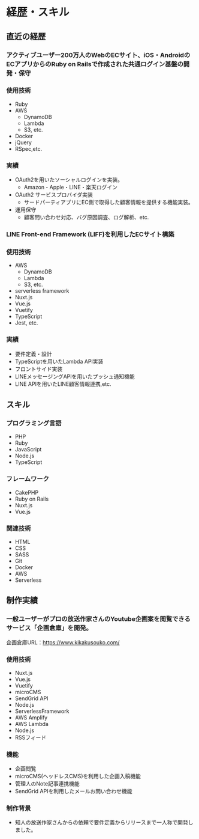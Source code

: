 # 経歴・スキル

## 直近の経歴

### アクティブユーザー200万人のWebのECサイト、iOS・AndroidのECアプリからのRuby on Railsで作成された共通ログイン基盤の開発・保守

### 使用技術

* Ruby
* AWS
  * DynamoDB
  * Lambda
  * S3, etc.
* Docker
* jQuery
* RSpec,etc.
### 実績

* OAuth2を用いたソーシャルログインを実装。
  * Amazon・Apple・LINE・楽天ログイン
* OAuth2 サービスプロバイダ実装
  * サードパーティアプリにEC側で取得した顧客情報を提供する機能実装。
* 運用保守
  * 顧客問い合わせ対応、バグ原因調査、ログ解析、etc.

### LINE Front-end Framework (LIFF)を利用したECサイト構築
### 使用技術

* AWS
  * DynamoDB
  * Lambda
  * S3, etc.
* serverless framework
* Nuxt.js
* Vue.js
* Vuetify
* TypeScript
* Jest, etc.

### 実績

* 要件定義・設計
* TypeScriptを用いたLambda API実装
* フロントサイド実装
* LINEメッセージングAPIを用いたプッシュ通知機能
* LINE APIを用いたLINE顧客情報連携,etc.

## スキル

### プログラミング言語

* PHP
* Ruby
* JavaScript
* Node.js
* TypeScript

### フレームワーク

* CakePHP
* Ruby on Rails
* Nuxt.js
* Vue.js

### 関連技術

* HTML
* CSS
* SASS
* Git
* Docker
* AWS
* Serverless

## 制作実績

### 一般ユーザーがプロの放送作家さんのYoutube企画案を閲覧できるサービス「企画倉庫」を開発。

企画倉庫URL：https://www.kikakusouko.com/

### 使用技術

* Nuxt.js
* Vue.js
* Vuetify
* microCMS
* SendGrid API
* Node.js
* ServerlessFramework
* AWS Amplify
* AWS Lambda
* Node.js
* RSSフィード

### 機能

* 企画閲覧
* microCMS(ヘッドレスCMS)を利用した企画入稿機能
* 管理人のNote記事連携機能
* SendGrid APIを利用したメールお問い合わせ機能

### 制作背景

* 知人の放送作家さんからの依頼で要件定義からリリースまで一人称で開発しました。
